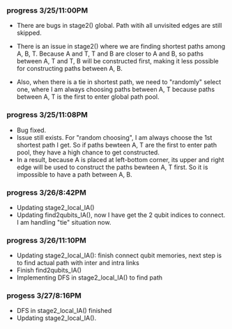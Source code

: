 ### progress 3/25/11:00PM

- There are bugs in stage2() global. Path witih all unvisited edges are still skipped.

- There is an issue in stage2() where we are finding shortest paths among A, B, T. Because A and T, T and B are closer to A and B, so paths between A, T and T, B will be constructed first, making it less possible for constructing paths between A, B. 

- Also, when there is a tie in shortest path, we need to "randomly" select one, where I am always choosing paths between A, T because paths between A, T is the first to enter global path pool. 

### progress 3/25/11:08PM

- Bug fixed.
- Issue still exists. For "random choosing", I am always choose the 1st shortest path I get. So if paths bewteen A, T are the first to enter path pool, they have a high chance to get constructed.
- In a result, because A is placed at left-bottom corner, its upper and right edge will be used to construct the paths bewteen A, T first. So it is impossible to have a path between A, B.

### progress 3/26/8:42PM

- Updating stage2_local_IA()
- Updating find2qubits_IA(), now I have get the 2 qubit indices to connect. I am handling "tie" situation now.

### progress 3/26/11:10PM

- Updating stage2_local_IA(): finish connect qubit memories, next step is to find actual path with inter and intra links
- Finish find2qubits_IA()
- Implementing DFS in stage2_local_IA() to find path

### progess 3/27/8:16PM

- DFS in stage2_local_IA() finished
- Updating stage2_local_IA().
